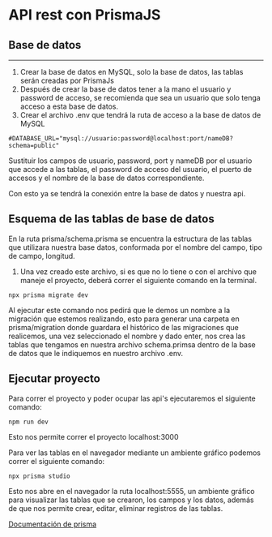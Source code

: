 # API rest con PrismaJS

## Base de datos

---

1. Crear la base de datos en MySQL, solo la base de datos, las tablas serán creadas por PrismaJs
2. Después de crear la base de datos tener a la mano el usuario y password de acceso, se recomienda que sea un usuario que solo tenga acceso a esta base de datos.
3. Crear el archivo .env que tendrá la ruta de acceso a la base de datos de MySQL

```
#DATABASE_URL="mysql://usuario:password@localhost:port/nameDB?schema=public"
```

Sustituir los campos de usuario, password, port y nameDB por el usuario que accede a las tablas, el password de acceso del usuario, el puerto de accesos y el nombre de la base de datos correspondiente.

Con esto ya se tendrá la conexión entre la base de datos y nuestra api.

## Esquema de las tablas de base de datos

En la ruta prisma/schema.prisma se encuentra la estructura de las tablas que utilizara nuestra base datos, conformada por el nombre del campo, tipo de campo, longitud.

1. Una vez creado este archivo, si es que no lo tiene o con el archivo que maneje el proyecto, deberá correr el siguiente comando en la terminal.

```
npx prisma migrate dev
```

Al ejecutar este comando nos pedirá que le demos un nombre a la migración que estemos realizando, esto para generar una carpeta en prisma/migration donde guardara el histórico de las migraciones que realicemos, una vez seleccionado el nombre y dado enter, nos crea las tablas que tengamos en nuestra archivo schema.primsa dentro de la base de datos que le indiquemos en nuestro archivo .env.

## Ejecutar proyecto

Para correr el proyecto y poder ocupar las api's ejecutaremos el siguiente comando:

```
npm run dev
```

Esto nos permite correr el proyecto localhost:3000

Para ver las tablas en el navegador mediante un ambiente gráfico podemos correr el siguiente comando:

```
npx prisma studio
```

Esto nos abre en el navegador la ruta localhost:5555, un ambiente gráfico para visualizar las tablas que se crearon, los campos y los datos, además de que nos permite crear, editar, eliminar registros de las tablas.

[Documentación de prisma](https://www.prisma.io/docs/getting-started/quickstart)
